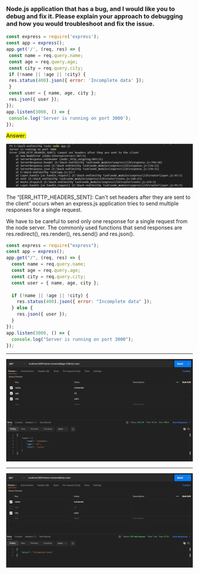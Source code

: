 ### Node.js application that has a bug, and I would like you to debug and fix it. Please explain your approach to debugging and how you would troubleshoot and fix the issue.

```Javascript
const express = require('express');
const app = express();
app.get('/', (req, res) => {
 const name = req.query.name;
 const age = req.query.age;
 const city = req.query.city;
 if (!name || !age || !city) {
 res.status(400).json({ error: 'Incomplete data' });
 }
 const user = { name, age, city };
 res.json({ user });
});
app.listen(3000, () => {
 console.log('Server is running on port 3000');
});
```

<mark>Answer:</mark>

![My Image](images/Error.PNG)

<p>The “[ERR_HTTP_HEADERS_SENT]:  Can't set headers after they are sent to the client” occurs when an express.js application tries to send multiple responses for a single request.</p>

<p>We have to be careful to send only one response for a single request from the node server. The commonly used functions that send responses are res.redirect(), res.render(), res.send() and res.json().</p>

```Javascript
const express = require("express");
const app = express();
app.get("/", (req, res) => {
  const name = req.query.name;
  const age = req.query.age;
  const city = req.query.city;
  const user = { name, age, city };

  if (!name || !age || !city) {
    res.status(400).json({ error: "Incomplete data" });
  } else {
    res.json({ user });
  }
});
app.listen(3000, () => {
  console.log("Server is running on port 3000");
});
```

---

![My Image](images/GET.PNG)

---

![My Image](images/missed.PNG)
